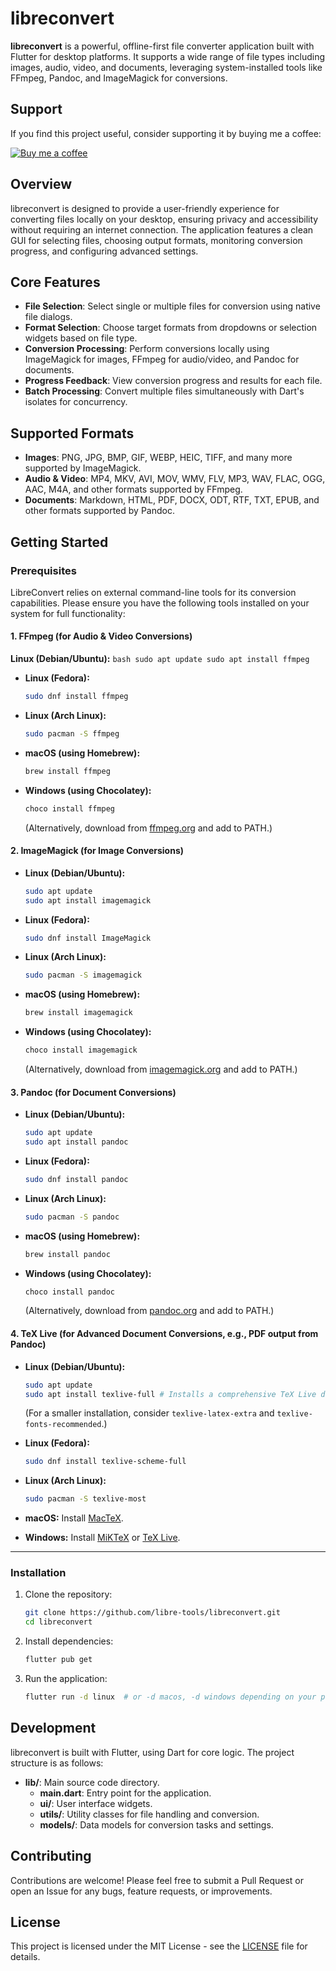 # libreconvert

**libreconvert** is a powerful, offline-first file converter application built with Flutter for desktop platforms. It supports a wide range of file types including images, audio, video, and documents, leveraging system-installed tools like FFmpeg, Pandoc, and ImageMagick for conversions.

## Support

If you find this project useful, consider supporting it by buying me a coffee:

[![Buy me a coffee](https://img.buymeacoffee.com/button-api/?text=Buy%20me%20a%20coffee&emoji=&slug=libretools&button_colour=FFDD00&font_colour=000000&font_family=Cookie&outline_colour=000000&coffee_colour=ffffff)](https://www.buymeacoffee.com/libretools)

## Overview

libreconvert is designed to provide a user-friendly experience for converting files locally on your desktop, ensuring privacy and accessibility without requiring an internet connection. The application features a clean GUI for selecting files, choosing output formats, monitoring conversion progress, and configuring advanced settings.

## Core Features

- **File Selection**: Select single or multiple files for conversion using native file dialogs.
- **Format Selection**: Choose target formats from dropdowns or selection widgets based on file type.
- **Conversion Processing**: Perform conversions locally using ImageMagick for images, FFmpeg for audio/video, and Pandoc for documents.
- **Progress Feedback**: View conversion progress and results for each file.
- **Batch Processing**: Convert multiple files simultaneously with Dart's isolates for concurrency.

## Supported Formats

- **Images**: PNG, JPG, BMP, GIF, WEBP, HEIC, TIFF, and many more supported by ImageMagick.
- **Audio & Video**: MP4, MKV, AVI, MOV, WMV, FLV, MP3, WAV, FLAC, OGG, AAC, M4A, and other formats supported by FFmpeg.
- **Documents**: Markdown, HTML, PDF, DOCX, ODT, RTF, TXT, EPUB, and other formats supported by Pandoc.

## Getting Started

### Prerequisites

LibreConvert relies on external command-line tools for its conversion capabilities. Please ensure you have the following tools installed on your system for full functionality:

#### 1. FFmpeg (for Audio & Video Conversions)

   **Linux (Debian/Ubuntu):**
    ```bash
    sudo apt update
    sudo apt install ffmpeg
    ```

- **Linux (Fedora):**

    ```bash
    sudo dnf install ffmpeg
    ```

- **Linux (Arch Linux):**

    ```bash
    sudo pacman -S ffmpeg
    ```

- **macOS (using Homebrew):**

    ```bash
    brew install ffmpeg
    ```

- **Windows (using Chocolatey):**

    ```bash
    choco install ffmpeg
    ```

    (Alternatively, download from [ffmpeg.org](https://ffmpeg.org/download.html) and add to PATH.)

#### 2. ImageMagick (for Image Conversions)

- **Linux (Debian/Ubuntu):**

    ```bash
    sudo apt update
    sudo apt install imagemagick
    ```

- **Linux (Fedora):**

    ```bash
    sudo dnf install ImageMagick
    ```

- **Linux (Arch Linux):**

    ```bash
    sudo pacman -S imagemagick
    ```

- **macOS (using Homebrew):**

    ```bash
    brew install imagemagick
    ```

- **Windows (using Chocolatey):**

    ```bash
    choco install imagemagick
    ```

    (Alternatively, download from [imagemagick.org](https://imagemagick.org/script/download.php) and add to PATH.)

#### 3. Pandoc (for Document Conversions)

- **Linux (Debian/Ubuntu):**

    ```bash
    sudo apt update
    sudo apt install pandoc
    ```

- **Linux (Fedora):**

    ```bash
    sudo dnf install pandoc
    ```

- **Linux (Arch Linux):**

    ```bash
    sudo pacman -S pandoc
    ```

- **macOS (using Homebrew):**

    ```bash
    brew install pandoc
    ```

- **Windows (using Chocolatey):**

    ```bash
    choco install pandoc
    ```

    (Alternatively, download from [pandoc.org](https://pandoc.org/installing.html) and add to PATH.)

#### 4. TeX Live (for Advanced Document Conversions, e.g., PDF output from Pandoc)

- **Linux (Debian/Ubuntu):**

    ```bash
    sudo apt update
    sudo apt install texlive-full # Installs a comprehensive TeX Live distribution
    ```

    (For a smaller installation, consider `texlive-latex-extra` and `texlive-fonts-recommended`.)
- **Linux (Fedora):**

    ```bash
    sudo dnf install texlive-scheme-full
    ```

- **Linux (Arch Linux):**

    ```bash
    sudo pacman -S texlive-most
    ```

- **macOS:** Install [MacTeX](https://www.tug.org/mactex/).

- **Windows:** Install [MiKTeX](https://miktex.org/download) or [TeX Live](https://www.tug.org/texlive/acquire-iso.html).

---

### Installation

1. Clone the repository:

   ```bash
   git clone https://github.com/libre-tools/libreconvert.git
   cd libreconvert
   ```

2. Install dependencies:

   ```bash
   flutter pub get
   ```

3. Run the application:

   ```bash
   flutter run -d linux  # or -d macos, -d windows depending on your platform
   ```

## Development

libreconvert is built with Flutter, using Dart for core logic. The project structure is as follows:

- **lib/**: Main source code directory.
  - **main.dart**: Entry point for the application.
  - **ui/**: User interface widgets.
  - **utils/**: Utility classes for file handling and conversion.
  - **models/**: Data models for conversion tasks and settings.

## Contributing

Contributions are welcome! Please feel free to submit a Pull Request or open an Issue for any bugs, feature requests, or improvements.

## License

This project is licensed under the MIT License - see the [LICENSE](LICENSE) file for details.
